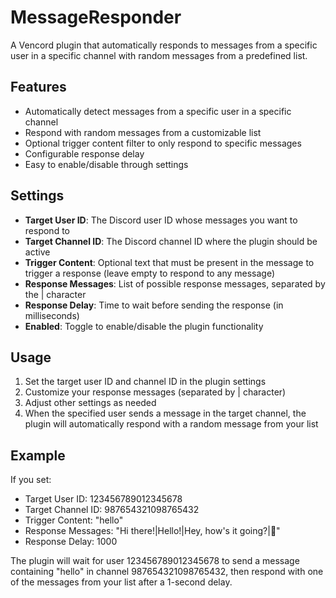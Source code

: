 # MessageResponder

A Vencord plugin that automatically responds to messages from a specific user in a specific channel with random messages from a predefined list.

## Features

- Automatically detect messages from a specific user in a specific channel
- Respond with random messages from a customizable list
- Optional trigger content filter to only respond to specific messages
- Configurable response delay
- Easy to enable/disable through settings

## Settings

- **Target User ID**: The Discord user ID whose messages you want to respond to
- **Target Channel ID**: The Discord channel ID where the plugin should be active
- **Trigger Content**: Optional text that must be present in the message to trigger a response (leave empty to respond to any message)
- **Response Messages**: List of possible response messages, separated by the | character
- **Response Delay**: Time to wait before sending the response (in milliseconds)
- **Enabled**: Toggle to enable/disable the plugin functionality

## Usage

1. Set the target user ID and channel ID in the plugin settings
2. Customize your response messages (separated by | character)
3. Adjust other settings as needed
4. When the specified user sends a message in the target channel, the plugin will automatically respond with a random message from your list

## Example

If you set:
- Target User ID: 123456789012345678
- Target Channel ID: 987654321098765432
- Trigger Content: "hello"
- Response Messages: "Hi there!|Hello!|Hey, how's it going?|👋"
- Response Delay: 1000

The plugin will wait for user 123456789012345678 to send a message containing "hello" in channel 987654321098765432, then respond with one of the messages from your list after a 1-second delay.
